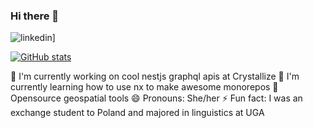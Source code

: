 ### Hi there 👋

![linkedin](https://img.shields.io/badge/Linkedin-0e76a8?style=for-the-badge&logo=Linkedin&logoColor=white)]

[![GitHub stats](https://github-readme-stats.vercel.app/api?username=kyliepace)](https://github.com/anuraghazra/github-readme-stats)


🔭 I'm currently working on cool nestjs graphql apis at Crystallize
🌱 I'm currently learning how to use nx to make awesome monorepos
👯 Opensource geospatial tools
😄 Pronouns: She/her
⚡  Fun fact: I was an exchange student to Poland and majored in linguistics at UGA


<!--
**kyliepace/kyliepace** is a ✨ _special_ ✨ repository because its `README.md` (this file) appears on your GitHub profile.

Here are some ideas to get you started:

- 🔭 I’m currently working on ...
- 🌱 I’m currently learning ...
- 👯 I’m looking to collaborate on ...
- 🤔 I’m looking for help with ...
- 💬 Ask me about ...
- 📫 How to reach me: ...
- 😄 Pronouns: ...
- ⚡ Fun fact: ...
-->
